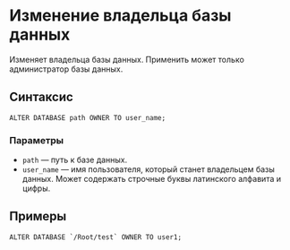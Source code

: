 # Изменение владельца базы данных

Изменяет владельца базы данных. Применить может только администратор базы данных.

## Синтаксис

```yql
ALTER DATABASE path OWNER TO user_name;
```

### Параметры

* `path` — путь к базе данных.
* `user_name` — имя пользователя, который станет владельцем базы данных. Может содержать строчные буквы латинского алфавита и цифры.

## Примеры

```yql
ALTER DATABASE `/Root/test` OWNER TO user1;
```
